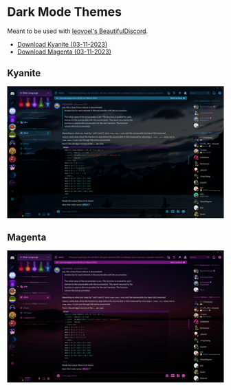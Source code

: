 # Dark Mode Themes

Meant to be used with [leovoel's BeautifulDiscord](https://github.com/leovoel/BeautifulDiscord).

- [Download Kyanite (03-11-2023)](https://github.com/Aely0/Kyanite/releases/download/v1.8/Kyanite.css)
- [Download Magenta (03-11-2023)](https://github.com/Aely0/Kyanite/releases/download/v1.8/Magenta.css)

## Kyanite
![Kyanite](https://github.com/Aely0/Kyanite/blob/main/screenshots/kyanite.png)
## Magenta
![Magenta](https://github.com/Aely0/Kyanite/blob/main/screenshots/magenta.png)
